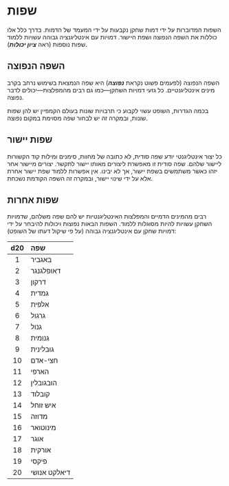 # שפות

השפות המדוברות על ידי דמות שחקן נקבעות על ידי המעמד של הדמות. בדרך כלל אלו כוללות את השפה הנפוצה ושפת היישור. דמויות עם אינטליגנציה גבוהה עשויות ללמוד שפות נוספות (ראה ***ציון יכולות***).

## השפה הנפוצה

השפה הנפוצה (לפעמים פשוט נקראת ***נפוצה***) היא שפה הנמצאת בשימוש נרחב בקרב מינים אינטליגנטיים. כל גזעי דמויות השחקן—כמו גם רבים מהמפלצות—יכולים לדבר נפוצה.

בכמה הגדרות, השופט עשוי לקבוע כי תרבויות שונות בעולם הקמפיין יש להן שפות שונות, ובמקרה זה יש לבחור שפה מסוימת במקום נפוצה.

## שפות יישור

כל יצור אינטליגנטי יודע שפה סודית, לא כתובה של מחוות, סימנים ומילות קוד הקשורות ליישור שלהם. שפה סודית זו מאפשרת ליצורים מאותו יישור לתקשר. יצורים מיישור אחר יזהו כאשר משתמשים בשפת יישור, אך לא יבינו. אין אפשרות ללמוד שפת יישור אחרת אלא על ידי שינוי יישור, ובמקרה זה השפה הקודמת נשכחת.

## שפות אחרות

רבים מהמינים הדמיים והמפלצות האינטליגנטיות יש להם שפה משלהם, שדמויות השחקן עשויות להיות מסוגלות ללמוד. השפות הבאות נפוצות ויכולות להיבחר על ידי דמויות שחקן עם אינטליגנציה גבוהה (על פי שיקול דעתו של השופט):

| d20  | שפה                                                       |
| :--: | :-------------------------------------------------------- |
|  1   | באגביר |
|  2   | דאופלגנגר |
|  3   | דרקון |
|  4   | גמדית |
|  5   | אלפית |
|  6   | גרגול |
|  7   | גנול |
|  8   | גנומית |
|  9   | גובלינית |
|  10  | חצי-אדם |
|  11  | הארפי |
|  12  | הובגובלין |
|  13  | קובלוד |
|  14  | איש זוחל |
|  15  | מדוזה |
|  16  | מינוטואר |
|  17  | אוגר |
|  18  | אורקית |
|  19  | פיקסי |
|  20  | דיאלקט אנושי |